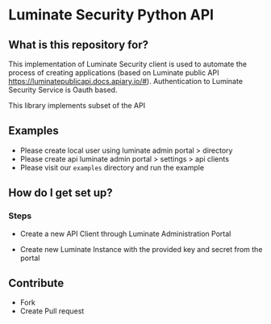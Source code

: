 # Luminate Security Python API #


## What is this repository for? ###

This implementation of Luminate Security client is used to automate the process of creating applications (based on Luminate public API https://luminatepublicapi.docs.apiary.io/#).
Authentication to Luminate Security Service is Oauth based.

This library implements subset of the API

## Examples
* Please create local user using luminate admin portal > directory
* Please create api luminate admin portal > settings > api clients
* Please visit our `examples` directory and run the example

## How do I get set up? ###

### Steps

* Create a new API Client through Luminate Administration Portal

* Create new Luminate Instance with the provided key and secret from the portal

## Contribute

* Fork
* Create Pull request

